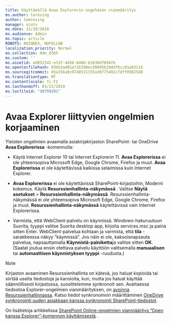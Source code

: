 ```yaml
---
title: Käyttämällä Avaa Explorerin ongelmien vianmääritys
ms.author: toresing
author: tomresing
manager: scotv
ms.date: 12/10/2018
ms.audience: Admin
ms.topic: article
ROBOTS: NOINDEX, NOFOLLOW
localization_priority: Normal
ms.collection: Adm_O365
ms.custom: ''
ms.assetid: ed852342-e33f-4450-8400-63d30df09476
ms.openlocfilehash: 03bb3ad01a716390ec50845b29ddf6cc81a83116
ms.sourcegitcommit: 03a156a9c9740521155a30775492c7dff0982588
ms.translationtype: MT
ms.contentlocale: fi-FI
ms.lasthandoff: 03/22/2019
ms.locfileid: "30759291"
---
```

# <a name="fix-problems-with-open-with-explorer"></a>Avaa Explorer liittyvien ongelmien korjaaminen

Yleisten ongelmien avaamalla asiakirjakirjaston SharePoint- tai OneDrive **Avaa Explorerissa** -komennolla: 
  
- Käytä Internet Explorer 10 tai Internet Explorerin 11. **Avaa Explorerissa** ei ole yhteensopiva Microsoft Edge, Google Chrome, Firefox ja muut. **Avaa Explorerissa** ei ole käytettävissä kaikissa selaimissa kuin Internet Explorer. 
    
- **Avaa Explorerissa** ei ole käytettävissä SharePoint-kirjastoihin, Moderni kokemus. Käytä **Resurssienhallinta-näkymässä** . Valitse **Näytä asetukset** \> **Resurssienhallinta-näkymässä**. Resurssienhallinta-näkymässä ei ole yhteensopiva Microsoft Edge, Google Chrome, Firefox ja muut. **Resurssienhallinta-näkymässä** käytettävissä vain Internet Explorerissa. 
    
- Varmista, että WebClient-palvelu on käynnissä. Windows-hakuruutuun Suorita, tyyppi valitse Suorita desktop app, kirjoita services.msc ja paina sitten Enter. WebClient-palvelua kohtaan ja varmista, että **tila** -sarakkeessa näkyy ”käynnissä”. Jos näin ei ole, kaksoisnapsauta palvelua, napsauttamalla **Käynnistä-painiketta**ja valitse sitten **OK**. (Saatat joutua ensin otettava palvelu käyttöön valitsemalla **manuaalisen** tai **automaattisen** **käynnistyksen tyyppi** -ruudusta.) 
    
> [!NOTE]
> Kirjaston avaaminen Resurssienhallinta on kätevä, jos haluat kopioida tai siirtää useita tiedostoja ja kansioita, kun, mutta jos haluat käyttää säännöllisesti kirjastossa, suosittelemme synkronoit sen. Avattaessa tiedostoa Explorer-ongelmien vianmäärityksen, on [avoinna Resurssienhallinnassa](https://go.microsoft.com/fwlink/?linkid=871665). Katso tiedot synkronoinnin määrittäminen [OneDrive synkronointi uuden asiakkaan kanssa synkronointi SharePoint-tiedostot](https://go.microsoft.com/fwlink/?linkid=871666).
  
On lisätietoja artikkelissa [SharePoint Online-ongelmien vianmääritys ”Open kanssa Explorer”-komennon käyttämisestä](https://support.office.com/article/How-to-use-the-Open-with-Explorer-command-to-troubleshoot-issues-in-SharePoint-Online-87155331-0c92-4224-a4c1-da5c21c4ade4) . 
  

